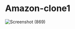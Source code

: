 # Amazon-clone1
![Screenshot (869)](https://github.com/user-attachments/assets/d2f6534e-fcd9-49ae-864f-9297596e07f7)
